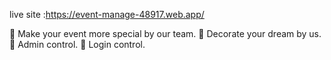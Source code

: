 live site :https://event-manage-48917.web.app/


	Make your event more special by our team.
	Decorate your dream by us.
	Admin control.
	Login control.
